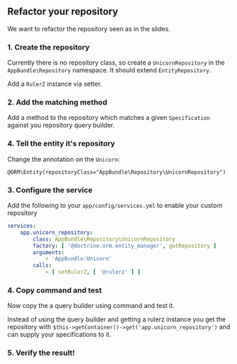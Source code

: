 Refactor your repository
------------------------

We want to refactor the repository seen as in the slides.

### 1. Create the repository

Currently there is no repository class, so create a `UnicornRepository` in
the `AppBundle\Repository` namespace. It should extend `EntityRepository`.

Add a `RulerZ` instance via setter.

### 2. Add the matching method

Add a method to the repository which matches a given `Specification`
against you repository query builder.

### 4. Tell the entity it's repository

Change the annotation on the `Unicorn`:

    @ORM\Entity(repositoryClass="AppBundle\Repository\UnicornRepository")

### 3. Configure the service

Add the following to your `app/config/services.yml` to enable your custom
repository

```yaml
services:
    app.unicorn_repository:
        class: AppBundle\Repository\UnicornRepository
        factory: [ '@doctrine.orm.entity_manager', getRepository ]
        arguments:
            - 'AppBundle:Unicorn'
        calls:
            - [ setRulerZ, [ '@rulerz' ] ]
```

### 4. Copy command and test

Now copy the a query builder using command and test it.

Instead of using the query builder and getting a rulerz instance
you get the repository with `$this->getContainer()->get('app.unicorn_repository')`
and can supply your specifications to it.

### 5. Verify the result!
